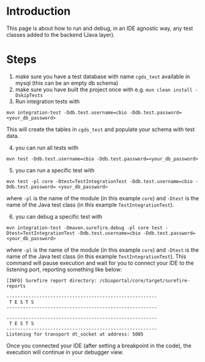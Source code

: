 # Introduction
This page is about how to run and debug, in an IDE agnostic way,
any test classes added to the backend (Java layer).

# Steps

1. make sure you have a test database with name `cgds_test` available in mysql (this can be an empty db schema)
2. make sure you have built the project once with e.g. `mvn clean install -DskipTests`
3. Run integration tests with 
```
mvn integration-test -Ddb.test.username=cbio -Ddb.test.password=<your_db_password>
```
This will create the tables in `cgds_test` and populate your schema with test data.

4. you can run all tests with
```
mvn test -Ddb.test.username=cbio -Ddb.test.password=<your_db_password>
```

5. you can run a specific test with
```
mvn test -pl core -Dtest=TestIntegrationTest -Ddb.test.username=cbio -Ddb.test.password= <your_db_password>
```
where `-pl` is the name of the module (in this example `core`) and `-Dtest` is the name of the Java test
class (in this example `TestIntegrationTest`).

6. you can debug a specific test with
```
mvn integration-test -Dmaven.surefire.debug -pl core test -Dtest=TestIntegrationTest -Ddb.test.username=cbio -Ddb.test.password=<your_db_password> 
```
where `-pl` is the name of the module (in this example `core`) and `-Dtest` is the name of the Java test
class (in this example `TestIntegrationTest`).
This command will pause execution and wait for you to connect your IDE to the listening port,
reporting something like below:
```
[INFO] Surefire report directory: /cbioportal/core/target/surefire-reports

-------------------------------------------------------
 T E S T S
-------------------------------------------------------

-------------------------------------------------------
 T E S T S
-------------------------------------------------------
Listening for transport dt_socket at address: 5005
```
Once you connected your IDE (after setting a breakpoint in the code), the execution will continue
in your debugger view.
